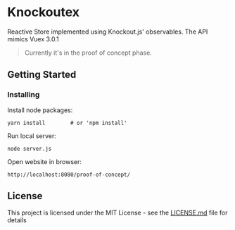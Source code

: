 # Knockoutex

Reactive Store implemented using Knockout.js' observables. The API mimics Vuex 3.0.1

> Currently it's in the proof of concept phase.

## Getting Started

### Installing

Install node packages:

```
yarn install        # or 'npm install'

```

Run local server:

```
node server.js
```

Open website in browser:

```
http://localhost:8080/proof-of-concept/
```

## License

This project is licensed under the MIT License - see the [LICENSE.md](LICENSE.md) file for details